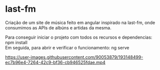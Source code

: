# last-fm
Criação de um site de música feito em angular inspirado na last-fm, onde consumimos as APIs de albúns e artidas da mesma. </br>

Para conseguir iniciar o projeto com todos os recursos e dependencias: npm install </br>
Em seguida, para abrir e verificar o funcionamento: ng serve 

https://user-images.githubusercontent.com/90053879/193148499-ec7b96e4-7264-42c9-bf36-cb946525fdae.mp4
